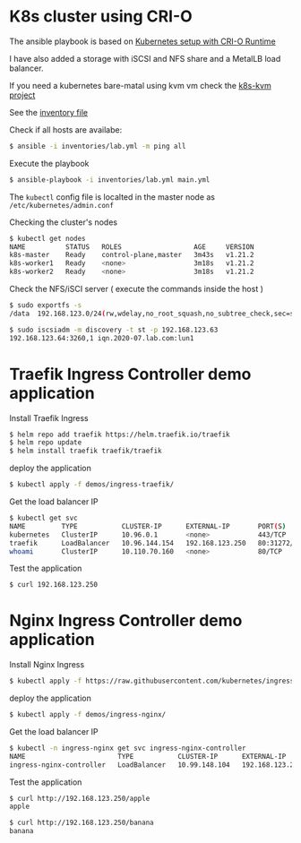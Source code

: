 # K8s cluster using CRI-O

The ansible playbook is based on [Kubernetes setup with CRI-O Runtime](https://github.com/msfidelis/kubernetes-with-cri-o)

I have also added a storage with iSCSI and NFS share and a MetalLB load balancer.

If you need a kubernetes bare-matal using kvm vm check the [k8s-kvm project](https://github.com/ssorato/terraform-kvm)

See the [inventory file](inventories/lab.yml)

Check if all hosts are availabe:

```bash
$ ansible -i inventories/lab.yml -m ping all
```

Execute the playbook

```bash
$ ansible-playbook -i inventories/lab.yml main.yml
```

The `kubectl` config file is localted in the master node as `/etc/kubernetes/admin.conf`

Checking the cluster's nodes

```bash
$ kubectl get nodes
NAME          STATUS   ROLES                  AGE     VERSION
k8s-master    Ready    control-plane,master   3m43s   v1.21.2
k8s-worker1   Ready    <none>                 3m18s   v1.21.2
k8s-worker2   Ready    <none>                 3m18s   v1.21.2
```

Check the NFS/iSCI server ( execute the commands inside the host )

```bash
$ sudo exportfs -s
/data  192.168.123.0/24(rw,wdelay,no_root_squash,no_subtree_check,sec=sys,rw,secure,no_root_squash,no_all_squash)

$ sudo iscsiadm -m discovery -t st -p 192.168.123.63
192.168.123.64:3260,1 iqn.2020-07.lab.com:lun1
```

# Traefik Ingress Controller demo application

Install Traefik Ingress

```bash
$ helm repo add traefik https://helm.traefik.io/traefik
$ helm repo update
$ helm install traefik traefik/traefik
```

deploy the application

```bash
$ kubectl apply -f demos/ingress-traefik/
```

Get the load balancer IP

```bash
$ kubectl get svc
NAME         TYPE           CLUSTER-IP      EXTERNAL-IP       PORT(S)                      AGE
kubernetes   ClusterIP      10.96.0.1       <none>            443/TCP                      82m
traefik      LoadBalancer   10.96.144.154   192.168.123.250   80:31272/TCP,443:30990/TCP   4m1s
whoami       ClusterIP      10.110.70.160   <none>            80/TCP                       5m19s
```

Test the application

```bash
$ curl 192.168.123.250
```

# Nginx Ingress Controller demo application

Install Nginx Ingress

```bash
$ kubectl apply -f https://raw.githubusercontent.com/kubernetes/ingress-nginx/controller-v1.1.0/deploy/static/provider/baremetal/deploy.yaml
```

deploy the application

```bash
$ kubectl apply -f demos/ingress-nginx/
```

Get the load balancer IP

```bash
$ kubectl -n ingress-nginx get svc ingress-nginx-controller
NAME                       TYPE           CLUSTER-IP      EXTERNAL-IP       PORT(S)                      AGE
ingress-nginx-controller   LoadBalancer   10.99.148.104   192.168.123.250   80:31644/TCP,443:30111/TCP   6m31s
```

Test the application

```bash
$ curl http://192.168.123.250/apple
apple

$ curl http://192.168.123.250/banana
banana
```
